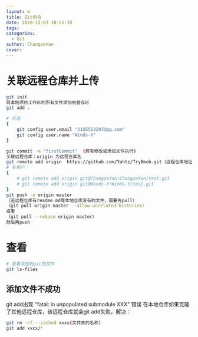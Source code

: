 ```yaml
---
layout: w
title: Git命令
date: 2020-12-03 10:51:18
tags:
categories:
  - Git
author: ChangzeYan
cover:
---
```


# 关联远程仓库并上传
```bash
git init
将本地项目工作区的所有文件添加到暂存区
git add .

# 可选
{
    git config user.email "2155513297@qq.com"
    git config user.name "Winds-Y"
}    

git commit -m "firstCommit"  (若有修改或添加文件执行)
关联远程仓库：origin 为远程仓库名
git remote add origin  https://github.com/Yahtz/TryBmob.git（远程仓库地址）
# 多用户：
{
    # git remote add origin git@ChangzeYan:ChangzeYan/test.git
    # git remote add origin git@Winds-Y:Winds-Y/test.git
}
git push -u origin master 
（若远程仓库有readme.md等本地仓库没有的文件，需要先pull）
（git pull origin master --allow-unrelated-histories）
或者
（git pull --rebase origin master）
然后再push
```

# 查看
```bash
# 查看添加到git的文件
git ls-files
```

## 添加文件不成功
git add出现 "fatal: in unpopulated submodule XXX" 错误
在本地仓库如果克隆了其他远程仓库，该远程仓库就会git add失败，解决：
```bash
git rm -rf --cached xxxx(文件夹的名称)
git add xxxx/*
```
